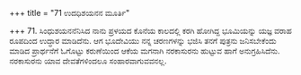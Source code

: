 +++
title = "71 ಉದಧಿಶಯನನ ಮೂರ್ತಿ"

+++
71. ಸಿಂಧುಶಯನನೆನಿಸಿದ ನಾನು ಪ್ರಳಯದ ಕೊನೆಯ ಕಾಲದಲ್ಲಿ ಕರಗಿ ಹೋಗಿದ್ದ ಭೂಮಿಯನ್ನು ಯಜ್ಞ ವರಾಹ ರೂಪದಿಂದ ಉದ್ಧಾರ ಮಾಡಿದೆನು. ಆಗ ಭೂದೇವಿಯು ನನ್ನ ಚರಣಗಳನ್ನು ಭಜಿಸಿ ತನಗೆ ಪುತ್ರನು ಜನಿಸಬೇಕೆಂದು ಮಾಡಿದ ಪ್ರಾರ್ಥನೆಗೆ ಓಗೊಟ್ಟು ಕರುಣೆಯಿಂದ ಆಕೆಯ ಮಗನಾಗಿ ನರಕಾಸುರನು ಹುಟ್ಟುವ ಹಾಗೆ ಅನುಗ್ರಹಿಸಿದೆನು. ನರಕಾಸುರನು ಯಾವ ದೇವತೆಗಳಿಂದಲೂ ಸಂಹಾರವಾಗುವವನಲ್ಲ.